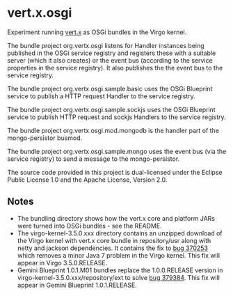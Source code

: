 vert.x.osgi
===========

Experiment running [vert.x](http://vertx.io/) as OSGi bundles in the Virgo kernel.

The bundle project org.vertx.osgi listens for Handler instances being published in the OSGi service registry and registers these with a suitable server (which it also creates) or the event bus (according to the service properties in the service registry). It also publishes the the event bus to the service registry.

The bundle project org.vertx.osgi.sample.basic uses the OSGi Blueprint service to publish a HTTP request Handler to the service registry.

The bundle project org.vertx.osgi.sample.sockjs uses the OSGi Blueprint service to publish HTTP request and sockjs Handlers to the service registry.

The bundle project org.vertx.osgi.mod.mongodb is the handler part of the mongo-persistor busmod.

The bundle project org.vertx.osgi.sample.mongo uses the event bus (via the service registry) to send a message to the mongo-persistor. 

The source code provided in this project is dual-licensed under the Eclipse Public License 1.0 and the Apache License, Version 2.0.

Notes
-----

*   The bundling directory shows how the vert.x core and platform JARs were turned into OSGi bundles - see the README.
*   The virgo-kernel-3.5.0.xxx directory contains an unzipped download of the Virgo kernel with vert.x core bundle in repository/usr along with netty and jackson dependencies. It contains the fix to [bug 370253](https://bugs.eclipse.org/bugs/show_bug.cgi?id=370253) which removes a minor Java 7 problem in the Virgo kernel. This fix will appear in Virgo 3.5.0.RELEASE.
*   Gemini Blueprint 1.0.1.M01 bundles replace the 1.0.0.RELEASE version in virgo-kernel-3.5.0.xxx/repository/ext to solve [bug 379384](https://bugs.eclipse.org/bugs/show_bug.cgi?id=379384). This fix will appear in Gemini Blueprint 1.0.1.RELEASE.
